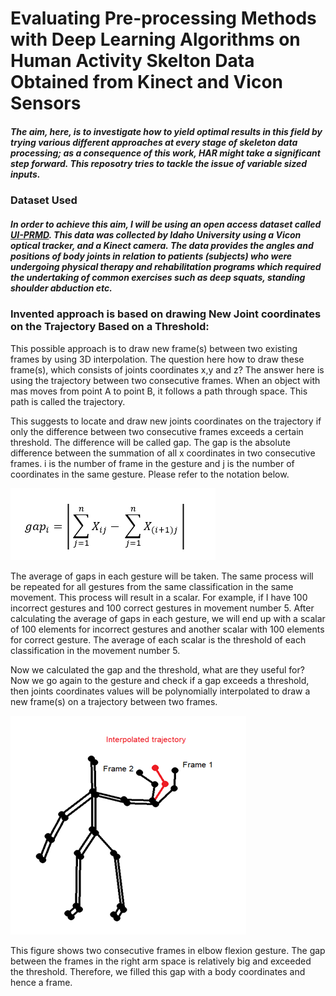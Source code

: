 # Evaluating Pre-processing Methods with Deep Learning Algorithms on Human Activity Skelton Data Obtained from Kinect and Vicon Sensors

##### The aim, here, is to investigate how to yield optimal results in this field by trying various different approaches at every stage of skeleton data processing; as a consequence of this work, HAR might take a significant step forward. This reposotry tries to tackle the issue of variable sized inputs. 

### Dataset Used

##### In order to achieve this aim, I will be using an open access dataset called [UI-PRMD](https://webpages.uidaho.edu/ui-prmd/). This data was collected by Idaho University using a Vicon optical tracker, and a Kinect camera. The data provides the angles and positions of body joints in relation to patients (subjects) who were undergoing physical therapy and rehabilitation programs which required the undertaking of common exercises such as deep squats, standing shoulder abduction etc.


### Invented approach is based on drawing New Joint coordinates on the Trajectory Based on a Threshold:

This possible approach is to draw new frame(s) between two existing frames by using 3D interpolation. The question here how to draw these frame(s), which consists of joints coordinates x,y and z? The answer here is using the trajectory between two consecutive frames. When an object with mas moves from point A to point B, it follows a path through space. This path is called the trajectory. 

This suggests to locate and draw new joints coordinates on the trajectory if only the difference between two consecutive frames exceeds a certain threshold. The difference will be called gap. The gap is the absolute difference between the summation of all x coordinates in two consecutive frames. i is the number of frame in the gesture and j is the number of coordinates in the same gesture. Please refer to the notation below. 

![alt text](https://github.com/Gdkmak/Human_activity_correctness/blob/master/Annotation%202019-12-23%20152534.png "equation")


The average of gaps in each gesture will be taken. The same process will be repeated for all gestures from the same classification in the same movement. This process will result in a scalar. For example, if I have 100 incorrect gestures and 100 correct gestures in movement number 5. After calculating the average of gaps in each gesture, we will end up with a scalar of 100 elements for incorrect gestures and another scalar with 100 elements for correct gesture. The average of each scalar is the threshold of each classification in the movement number 5.  

Now we calculated the gap and the threshold, what are they useful for? Now we go again to the gesture and check if a gap exceeds a threshold, then joints coordinates values will be polynomially interpolated to draw a new frame(s) on a trajectory between two frames.

![alt text](https://github.com/Gdkmak/Human_activity_correctness/blob/master/skeleton.png "skeleton")

This figure shows two consecutive frames in elbow flexion gesture. The gap between the frames in the right arm space is relatively big and exceeded the threshold. Therefore, we filled this gap with a body coordinates and hence a frame. 
